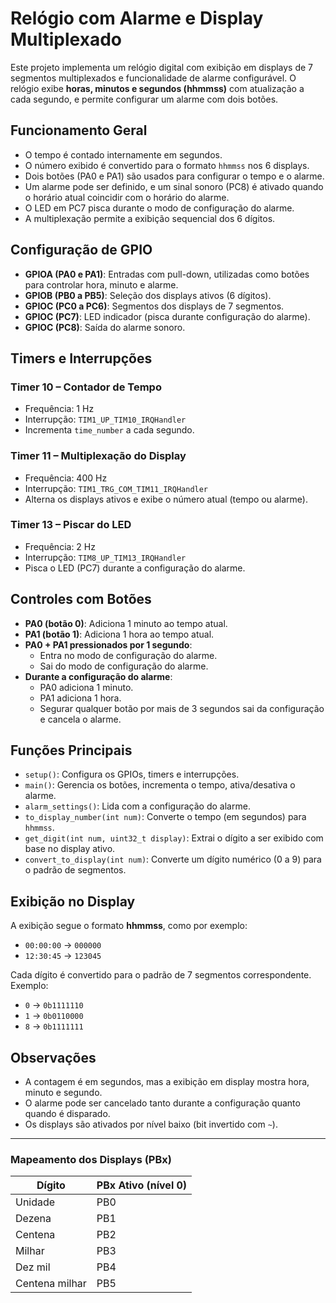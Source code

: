 # Relógio com Alarme e Display Multiplexado

Este projeto implementa um relógio digital com exibição em displays de 7 segmentos multiplexados e funcionalidade de alarme configurável. O relógio exibe **horas, minutos e segundos (hhmmss)** com atualização a cada segundo, e permite configurar um alarme com dois botões.

## Funcionamento Geral

- O tempo é contado internamente em segundos.
- O número exibido é convertido para o formato `hhmmss` nos 6 displays.
- Dois botões (PA0 e PA1) são usados para configurar o tempo e o alarme.
- Um alarme pode ser definido, e um sinal sonoro (PC8) é ativado quando o horário atual coincidir com o horário do alarme.
- O LED em PC7 pisca durante o modo de configuração do alarme.
- A multiplexação permite a exibição sequencial dos 6 dígitos.

## Configuração de GPIO

- **GPIOA (PA0 e PA1)**: Entradas com pull-down, utilizadas como botões para controlar hora, minuto e alarme.
- **GPIOB (PB0 a PB5)**: Seleção dos displays ativos (6 dígitos).
- **GPIOC (PC0 a PC6)**: Segmentos dos displays de 7 segmentos.
- **GPIOC (PC7)**: LED indicador (pisca durante configuração do alarme).
- **GPIOC (PC8)**: Saída do alarme sonoro.

## Timers e Interrupções

### Timer 10 – Contador de Tempo
- Frequência: 1 Hz
- Interrupção: `TIM1_UP_TIM10_IRQHandler`
- Incrementa `time_number` a cada segundo.

### Timer 11 – Multiplexação do Display
- Frequência: 400 Hz
- Interrupção: `TIM1_TRG_COM_TIM11_IRQHandler`
- Alterna os displays ativos e exibe o número atual (tempo ou alarme).

### Timer 13 – Piscar do LED
- Frequência: 2 Hz
- Interrupção: `TIM8_UP_TIM13_IRQHandler`
- Pisca o LED (PC7) durante a configuração do alarme.

## Controles com Botões

- **PA0 (botão 0)**: Adiciona 1 minuto ao tempo atual.
- **PA1 (botão 1)**: Adiciona 1 hora ao tempo atual.
- **PA0 + PA1 pressionados por 1 segundo**:
  - Entra no modo de configuração do alarme.
  - Sai do modo de configuração do alarme.
- **Durante a configuração do alarme**:
  - PA0 adiciona 1 minuto.
  - PA1 adiciona 1 hora.
  - Segurar qualquer botão por mais de 3 segundos sai da configuração e cancela o alarme.

## Funções Principais

- `setup()`: Configura os GPIOs, timers e interrupções.
- `main()`: Gerencia os botões, incrementa o tempo, ativa/desativa o alarme.
- `alarm_settings()`: Lida com a configuração do alarme.
- `to_display_number(int num)`: Converte o tempo (em segundos) para `hhmmss`.
- `get_digit(int num, uint32_t display)`: Extrai o dígito a ser exibido com base no display ativo.
- `convert_to_display(int num)`: Converte um dígito numérico (0 a 9) para o padrão de segmentos.

## Exibição no Display

A exibição segue o formato **hhmmss**, como por exemplo:

- `00:00:00` → `000000`
- `12:30:45` → `123045`

Cada dígito é convertido para o padrão de 7 segmentos correspondente. Exemplo:

- `0` → `0b1111110`
- `1` → `0b0110000`
- `8` → `0b1111111`

## Observações

- A contagem é em segundos, mas a exibição em display mostra hora, minuto e segundo.
- O alarme pode ser cancelado tanto durante a configuração quanto quando é disparado.
- Os displays são ativados por nível baixo (bit invertido com `~`).

---

### Mapeamento dos Displays (PBx)

| Dígito   | PBx Ativo (nível 0) |
|----------|---------------------|
| Unidade  | PB0                |
| Dezena   | PB1                |
| Centena  | PB2                |
| Milhar   | PB3                |
| Dez mil  | PB4                |
| Centena milhar | PB5         |